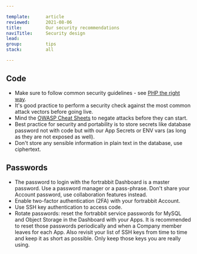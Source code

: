 ```yaml
---

template:      article
reviewed:      2021-08-06
title:         Our security recommendations
naviTitle:     Security design
lead:          
group:         tips
stack:         all

---
```


## Code

* Make sure to follow common security guidelines - see [PHP the right way](http://www.phptherightway.com/#security). 
* It's good practice to perform a security check against the most common attack vectors before going live. 
* Mind the [OWASP Cheat Sheets](https://www.owasp.org/index.php/OWASP_Cheat_Sheet_Series) to negate attacks before they can start.
* Best practice for security and portability is to store secrets like database password not with code but with our App Secrets or ENV vars (as long as they are not exposed as well).
* Don't store any sensible information in plain text in the database, use ciphertext.

## Passwords

* The password to login with the fortrabbit Dashboard is a master password. Use a password manager or a pass-phrase. Don't share your Account password, use collaboration features instead.
* Enable two-factor authentication (2FA) with your fortrabbit Account.
* Use SSH key authentication to access code.
* Rotate passwords: reset the fortrabbit service passwords for MySQL and Object Storage in the Dashboard with your Apps. It is recommended to reset those passwords periodically and when a Company member leaves for each App. Also revisit your list of SSH keys from time to time and keep it as short as possible. Only keep those keys you are really using.